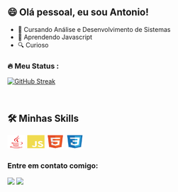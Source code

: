 ## 😄 Olá pessoal, eu sou Antonio! 

- 🚀 Cursando Análise e Desenvolvimento de Sistemas
- 📖 Aprendendo Javascript
- 🔍 Curioso 

 


### :fire: Meu Status :
[![GitHub Streak](https://streak-stats.demolab.com?user=Antonio-pf&theme=java-dark&hide_border=true&border_radius=10&locale=pt_BR)](https://git.io/streak-stats)
<div style="display: inline_block"><br>
  
  ## 🛠️ Minhas Skills
  
  <img align="center" alt="Java-CSS" height="30" width="40" src="https://raw.githubusercontent.com/devicons/devicon/master/icons/java/java-plain.svg">
  
  <img align="center" alt="Antonio-Js" height="30" width="40" src="https://raw.githubusercontent.com/devicons/devicon/master/icons/javascript/javascript-plain.svg">
  
  <img align="center" alt="Antonio-HTML" height="30" width="40" src="https://raw.githubusercontent.com/devicons/devicon/master/icons/html5/html5-original.svg">
  
  <img align="center" alt="Antonio-CSS" height="30" width="40" src="https://raw.githubusercontent.com/devicons/devicon/master/icons/css3/css3-original.svg">
  
  
  
  
  
  ##
 
<div> 
 
  ### Entre em contato comigo:
   <a href="https://www.linkedin.com/in/ant%C3%B4nio-pires-felipe-9844ab160/" target="_blank"><img src="https://img.shields.io/badge/-LinkedIn-%230077B5?style=for-the-badge&logo=linkedin&logoColor=white" target="_blank"></a> 
  <a href = "mailto:antoniopf.contact@gmail.com"><img src="https://img.shields.io/badge/-Gmail-%23333?style=for-the-badge&logo=gmail&logoColor=white" target="_blank"></a>
 
  
</div>
